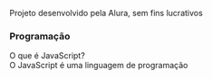 <!DOCTYPE html>
<html lang="en">
<head>
    <meta charset="UTF-8">
    <meta name="viewport" content="width=device-width, initial-scale=1.0">
    <title>Flashcard</title>

</head>
<body>
    
</body>
</html><body>
    <main>
    </main>
    <footer>
        <p>Projeto desenvolvido pela Alura, sem fins lucrativos</p>
    </footer>
</body> 
<main>
        <section id="container">
                <article class="cartao">
                </article>
        </section>
</main>
<main>
        <section id="container">
                <article class="cartao">
                        <div class="cartao__conteudo">
                                <h3>Programação</h3>
                                <div class="cartao__conteudo__pergunta">
                                        O que é JavaScript?
                                </div>
                                <div class="cartao__conteudo__resposta">
                                        O JavaScript é uma linguagem de programação
                                </div>
                        </div>
                </article>
        </section>
</main>